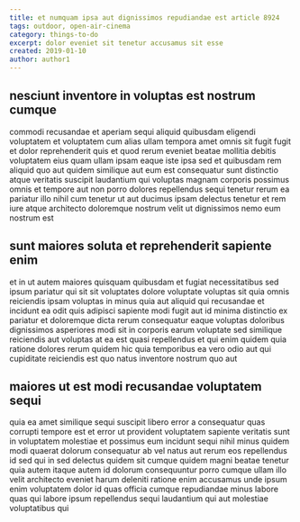 ```yaml
---
title: et numquam ipsa aut dignissimos repudiandae est article 8924
tags: outdoor, open-air-cinema
category: things-to-do
excerpt: dolor eveniet sit tenetur accusamus sit esse
created: 2019-01-10
author: author1
---
```


## nesciunt inventore in voluptas est nostrum cumque

commodi recusandae et aperiam sequi aliquid quibusdam eligendi voluptatem et voluptatem cum alias ullam tempora amet omnis sit fugit fugit et dolor reprehenderit quis et quod rerum eveniet beatae mollitia debitis voluptatem eius quam ullam ipsam eaque iste ipsa sed et quibusdam rem aliquid quo aut quidem similique aut eum est consequatur sunt distinctio atque veritatis suscipit laudantium qui voluptas magnam corporis possimus omnis et tempore aut non porro dolores repellendus sequi tenetur rerum ea pariatur illo nihil cum tenetur ut aut ducimus ipsam delectus tenetur et rem iure atque architecto doloremque nostrum velit ut dignissimos nemo eum nostrum est

## sunt maiores soluta et reprehenderit sapiente enim

et in ut autem maiores quisquam quibusdam et fugiat necessitatibus sed ipsum pariatur qui sit sit voluptates dolore voluptate voluptas sit quia omnis reiciendis ipsam voluptas in minus quia aut aliquid qui recusandae et incidunt ea odit quis adipisci sapiente modi fugit aut id minima distinctio ex pariatur et doloremque dicta rerum consequatur eaque voluptas doloribus dignissimos asperiores modi sit in corporis earum voluptate sed similique reiciendis aut voluptas at ea est quasi repellendus et qui enim quidem quia ratione dolores rerum quidem hic quia temporibus ea vero odio aut qui cupiditate reiciendis est quo natus inventore nostrum quo aut

## maiores ut est modi recusandae voluptatem sequi

quia ea amet similique sequi suscipit libero error a consequatur quas corrupti tempore est et error ut provident voluptatem sapiente veritatis sunt in voluptatem molestiae et possimus eum incidunt sequi nihil minus quidem modi quaerat dolorum consequatur ab vel natus aut rerum eos repellendus id sed qui in sed delectus quidem sit cumque quidem magni beatae tenetur quia autem itaque autem id dolorum consequuntur porro cumque ullam illo velit architecto eveniet harum deleniti ratione enim accusamus unde ipsum enim voluptatem dolor id quas officia cumque repudiandae minus labore quas qui labore ipsum repellendus sequi laudantium qui aut molestiae voluptatibus qui
